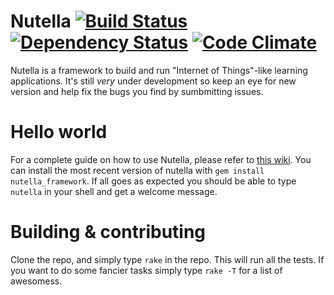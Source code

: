 
# Nutella [![Build Status](https://travis-ci.org/ltg-uic/nutella_framework.svg?branch=master)](https://travis-ci.org/ltg-uic/nutella_framework) [![Dependency Status](https://gemnasium.com/ltg-uic/nutella_framework.svg)](https://gemnasium.com/ltg-uic/nutella_framework) [![Code Climate](https://codeclimate.com/github/ltg-uic/nutella_framework/badges/gpa.svg)](https://codeclimate.com/github/ltg-uic/nutella_framework)
Nutella is a framework to build and run "Internet of Things"-like learning applications. It's still _very_ under development so keep an eye for new version and help fix the bugs you find by sumbmitting issues.

# Hello world
For a complete guide on how to use Nutella, please refer to [this wiki](https://github.com/ltg-uic/nutella/wiki).
You can install the most recent version of nutella with `gem install nutella_framework`. If all goes as expected you should be able to type `nutella` in your shell and get a welcome message. 


# Building & contributing
Clone the repo, and simply type `rake` in the repo. This will run all the tests. If you want to do some fancier tasks simply type `rake -T` for a list of awesomess.
